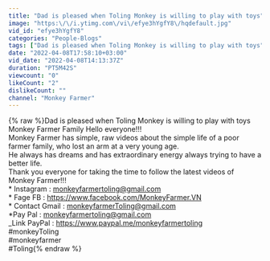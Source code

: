 ```yaml
---
title: "Dad is pleased when Toling Monkey is willing to play with toys"
image: "https:\/\/i.ytimg.com\/vi\/efye3hYgfY8\/hqdefault.jpg"
vid_id: "efye3hYgfY8"
categories: "People-Blogs"
tags: ["Dad is pleased when Toling Monkey is willing to play with toys","Toling Monkey","Monkey"]
date: "2022-04-08T17:58:10+03:00"
vid_date: "2022-04-08T14:13:37Z"
duration: "PT5M42S"
viewcount: "0"
likeCount: "2"
dislikeCount: ""
channel: "Monkey Farmer"
---
```

{% raw %}Dad is pleased when Toling Monkey is willing to play with toys<br />Monkey Farmer Family Hello everyone!!!<br />Monkey Farmer has simple, raw videos about the simple life of a poor farmer family, who lost an arm at a very young age.<br />He always has dreams and has extraordinary energy always trying to have a better life.<br />Thank you everyone for taking the time to follow the latest videos of Monkey Farmer!!!<br />* Instagram : monkeyfarmertoling@gmail.com<br />* Fage FB : <a rel="nofollow" target="blank" href="https://www.facebook.com/MonkeyFarmer.VN">https://www.facebook.com/MonkeyFarmer.VN</a><br />* Contact Gmail : monkeyfarmerToling@gmail.com<br />*Pay Pal : monkeyfarmertoling@gmail.com<br />    _Link PayPal : <a rel="nofollow" target="blank" href="https://www.paypal.me/monkeyfarmertoling">https://www.paypal.me/monkeyfarmertoling</a> <br />#monkeyToling<br />#monkeyfarmer<br />#Toling{% endraw %}
